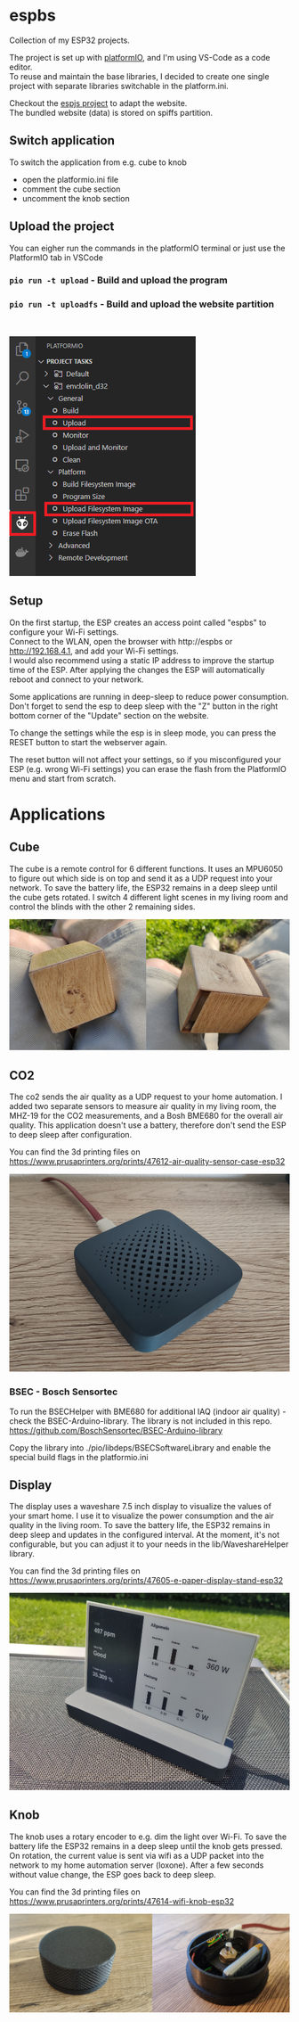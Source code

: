 # espbs

Collection of my ESP32 projects.<br/>

The project is set up with [platformIO](https://platformio.org/), and I'm using VS-Code as a code editor. <br/>
To reuse and maintain the base libraries, I decided to create one single project with separate libraries switchable in the platform.ini.

Checkout the [espjs project](https://github.com/Lillifee/espjs) to adapt the website.<br/>
The bundled website (data) is stored on spiffs partition. <br/>

## Switch application

To switch the application from e.g. cube to knob

- open the platformio.ini file
- comment the cube section
- uncomment the knob section

## Upload the project

You can eigher run the commands in the platformIO terminal or just use the PlatformIO tab in VSCode

### `pio run -t upload` - Build and upload the program

### `pio run -t uploadfs` - Build and upload the website partition

<br/>

![picture](screenshots/upload.png)

## Setup

On the first startup, the ESP creates an access point called "espbs" to configure your Wi-Fi settings.
</br> Connect to the WLAN, open the browser with http://espbs or http://192.168.4.1, and add your Wi-Fi settings. </br> I would also recommend using a static IP address to improve the startup time of the ESP.
After applying the changes the ESP will automatically reboot and connect to your network.

Some applications are running in deep-sleep to reduce power consumption. Don't forget to send the esp to deep sleep with the "Z" button in the right bottom corner of the "Update" section on the website.

To change the settings while the esp is in sleep mode, you can press the RESET button to start the webserver again.

The reset button will not affect your settings, so if you misconfigured your ESP (e.g. wrong Wi-Fi settings) you can erase the flash from the PlatformIO menu and start from scratch.

# Applications

## Cube

The cube is a remote control for 6 different functions. It uses an MPU6050 to figure out which side is on top and send it as a UDP request into your network. To save the battery life, the ESP32 remains in a deep sleep until the cube gets rotated. I switch 4 different light scenes in my living room and control the blinds with the other 2 remaining sides.

![picture](screenshots/cube.png)

## CO2

The co2 sends the air quality as a UDP request to your home automation. I added two separate sensors to measure air quality in my living room, the MHZ-19 for the CO2 measurements, and a Bosh BME680 for the overall air quality. This application doesn't use a battery, therefore don't send the ESP to deep sleep after configuration.

You can find the 3d printing files on https://www.prusaprinters.org/prints/47612-air-quality-sensor-case-esp32

![picture](screenshots/co2.png)

### BSEC - Bosch Sensortec

To run the BSECHelper with BME680 for additional IAQ (indoor air quality) - check the BSEC-Arduino-library.
The library is not included in this repo.
https://github.com/BoschSensortec/BSEC-Arduino-library

Copy the library into ./pio/libdeps/BSECSoftwareLibrary and enable the special build flags in the platformio.ini

## Display

The display uses a waveshare 7.5 inch display to visualize the values of your smart home. I use it to visualize the power consumption and the air quality in the living room. To save the battery life, the ESP32 remains in deep sleep and updates in the configured interval. At the moment, it's not configurable, but you can adjust it to your needs in the lib/WaveshareHelper library.

You can find the 3d printing files on https://www.prusaprinters.org/prints/47605-e-paper-display-stand-esp32

![picture](screenshots/display.png)

## Knob

The knob uses a rotary encoder to e.g. dim the light over Wi-Fi.
To save the battery life the ESP32 remains in a deep sleep until the knob gets pressed. On rotation, the current value is sent via wifi as a UDP packet into the network to my home automation server (loxone). After a few seconds without value change, the ESP goes back to deep sleep.

You can find the 3d printing files on https://www.prusaprinters.org/prints/47614-wifi-knob-esp32

![picture](screenshots/knob.png)
